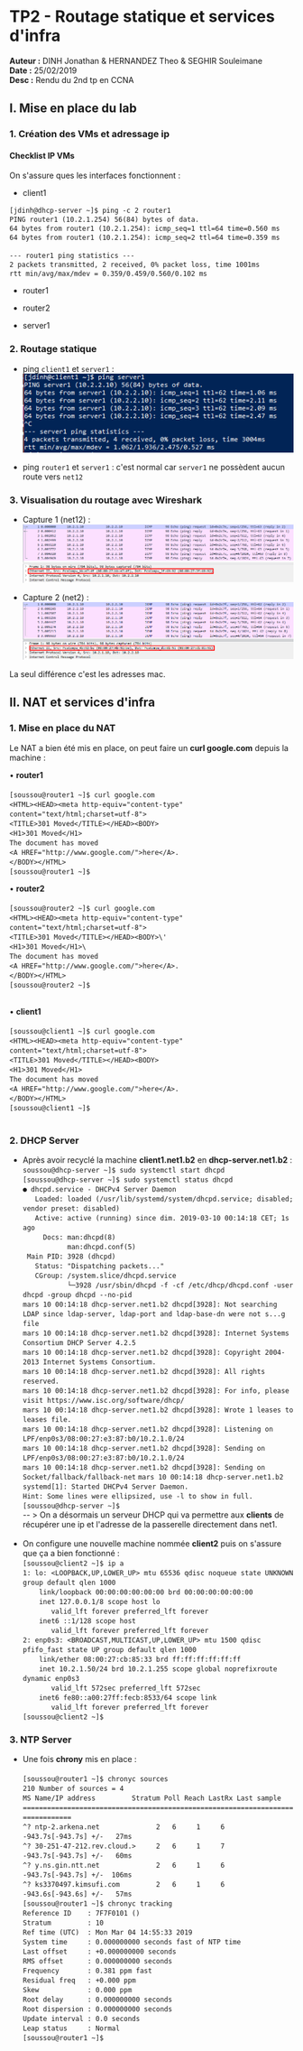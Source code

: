 # TP2 - Routage statique et services d'infra

**Auteur :** DINH Jonathan & HERNANDEZ Theo & SEGHIR Souleimane <br />
**Date :** 25/02/2019 <br />
**Desc :** Rendu du 2nd tp en CCNA

## I. Mise en place du lab
### 1. Création des VMs et adressage ip
#### Checklist IP VMs

On s'assure ques les interfaces fonctionnent :

- client1

```
[jdinh@dhcp-server ~]$ ping -c 2 router1
PING router1 (10.2.1.254) 56(84) bytes of data.
64 bytes from router1 (10.2.1.254): icmp_seq=1 ttl=64 time=0.560 ms
64 bytes from router1 (10.2.1.254): icmp_seq=2 ttl=64 time=0.359 ms

--- router1 ping statistics ---
2 packets transmitted, 2 received, 0% packet loss, time 1001ms
rtt min/avg/max/mdev = 0.359/0.459/0.560/0.102 ms
```

- router1

- router2

- server1


### 2. Routage statique

- ping `client1` et `server1` :<br />
![Screenshot_2](https://github.com/KyoshinSan/B2-CCNA/blob/master/tp/2/Screenshot_2.png?raw=true)
 
- ping `router1` et `server1` :
  c'est normal car `server1` ne possèdent aucun route vers `net12`
  
### 3. Visualisation du routage avec Wireshark
  
- Capture 1 (net12) :
![Screenshot_3](https://github.com/KyoshinSan/B2-CCNA/blob/master/tp/2/Screenshot_3.png?raw=true)

- Capture 2 (net2) :
![Screenshot_4](https://github.com/KyoshinSan/B2-CCNA/blob/master/tp/2/Screenshot_4.png?raw=true)

La seul différence c'est les adresses mac.

## II. NAT et services d'infra
### 1. Mise en place du NAT

Le NAT a bien été mis en place, on peut faire un <b>curl google.com</b> depuis la machine :

• <b>router1</b><br/><br/>
`[soussou@router1 ~]$ curl google.com`<br/>
`<HTML><HEAD><meta http-equiv="content-type" content="text/html;charset=utf-8">`<br/>
`<TITLE>301 Moved</TITLE></HEAD><BODY>`<br/>
`<H1>301 Moved</H1>`<br/>
`The document has moved`<br/>
`<A HREF="http://www.google.com/">here</A>.`<br/>
`</BODY></HTML>`<br/>
`[soussou@router1 ~]$`<br/>

• <b>router2</b><br /><br /> 
`[soussou@router2 ~]$ curl google.com`<br />
`<HTML><HEAD><meta http-equiv="content-type" content="text/html;charset=utf-8">`<br />
`<TITLE>301 Moved</TITLE></HEAD><BODY>\'`<br />
`<H1>301 Moved</H1>\`<br />
`The document has moved`<br />
`<A HREF="http://www.google.com/">here</A>.`<br />
`</BODY></HTML>`<br />
`[soussou@router2 ~]$`<br /><br />

• <b>client1</b><br /><br />
`[soussou@client1 ~]$ curl google.com`<br />
`<HTML><HEAD><meta http-equiv="content-type" content="text/html;charset=utf-8">`<br />
`<TITLE>301 Moved</TITLE></HEAD><BODY>`<br />
`<H1>301 Moved</H1>`<br />
`The document has moved`<br />
`<A HREF="http://www.google.com/">here</A>.`<br />
`</BODY></HTML>`<br />
`[soussou@client1 ~]$`<br /><br />

### 2. DHCP Server

- Après avoir recyclé la machine <b>client1.net1.b2</b> en <b>dhcp-server.net1.b2</b> :<br />
`soussou@dhcp-server ~]$ sudo systemctl start dhcpd`<br />
`[soussou@dhcp-server ~]$ sudo systemctl status dhcpd`<br />
`● dhcpd.service - DHCPv4 Server Daemon`<br />
`   Loaded: loaded (/usr/lib/systemd/system/dhcpd.service; disabled; vendor preset: disabled)`<br />
`   Active: active (running) since dim. 2019-03-10 00:14:18 CET; 1s ago`<br />
`     Docs: man:dhcpd(8)`<br />
`           man:dhcpd.conf(5)`<br />
` Main PID: 3928 (dhcpd)`<br />
`   Status: "Dispatching packets..."`<br />
`   CGroup: /system.slice/dhcpd.service`<br />
`           └─3928 /usr/sbin/dhcpd -f -cf /etc/dhcp/dhcpd.conf -user dhcpd -group dhcpd --no-pid`<br />
`mars 10 00:14:18 dhcp-server.net1.b2 dhcpd[3928]: Not searching LDAP since ldap-server, ldap-port and ldap-base-dn were not s...g file`<br />
`mars 10 00:14:18 dhcp-server.net1.b2 dhcpd[3928]: Internet Systems Consortium DHCP Server 4.2.5`<br />
`mars 10 00:14:18 dhcp-server.net1.b2 dhcpd[3928]: Copyright 2004-2013 Internet Systems Consortium.`<br />
`mars 10 00:14:18 dhcp-server.net1.b2 dhcpd[3928]: All rights reserved.`<br />
`mars 10 00:14:18 dhcp-server.net1.b2 dhcpd[3928]: For info, please visit https://www.isc.org/software/dhcp/`<br />
`mars 10 00:14:18 dhcp-server.net1.b2 dhcpd[3928]: Wrote 1 leases to leases file.`<br />
`mars 10 00:14:18 dhcp-server.net1.b2 dhcpd[3928]: Listening on LPF/enp0s3/08:00:27:e3:87:b0/10.2.1.0/24`<br />
`mars 10 00:14:18 dhcp-server.net1.b2 dhcpd[3928]: Sending on   LPF/enp0s3/08:00:27:e3:87:b0/10.2.1.0/24`<br />
`mars 10 00:14:18 dhcp-server.net1.b2 dhcpd[3928]: Sending on   Socket/fallback/fallback-net`
`mars 10 00:14:18 dhcp-server.net1.b2 systemd[1]: Started DHCPv4 Server Daemon.`<br />
`Hint: Some lines were ellipsized, use -l to show in full.`<br />
`[soussou@dhcp-server ~]$`<br />
-- > On a désormais un serveur DHCP qui va permettre aux <b>clients</b> de récupérer une ip et l'adresse de la passerelle directement dans net1.<br /><br />
- On configure une nouvelle machine nommée <b>client2</b> puis on s'assure que ça a bien fonctionné :<br />
`[soussou@client2 ~]$ ip a`<br />
`1: lo: <LOOPBACK,UP,LOWER_UP> mtu 65536 qdisc noqueue state UNKNOWN group default qlen 1000`<br />
`    link/loopback 00:00:00:00:00:00 brd 00:00:00:00:00:00`<br />
`    inet 127.0.0.1/8 scope host lo`<br />
`       valid_lft forever preferred_lft forever`<br />
`    inet6 ::1/128 scope host`<br />
`       valid_lft forever preferred_lft forever`<br />
`2: enp0s3: <BROADCAST,MULTICAST,UP,LOWER_UP> mtu 1500 qdisc pfifo_fast state UP group default qlen 1000`<br />
`    link/ether 08:00:27:cb:85:33 brd ff:ff:ff:ff:ff:ff`<br />
`    inet 10.2.1.50/24 brd 10.2.1.255 scope global noprefixroute dynamic enp0s3`<br />
`       valid_lft 572sec preferred_lft 572sec`<br />
`    inet6 fe80::a00:27ff:fecb:8533/64 scope link`<br />
`       valid_lft forever preferred_lft forever`<br />
`[soussou@client2 ~]$`<br />


### 3. NTP Server

- Une fois <b>chrony</b> mis en place :<br /><br />
`[soussou@router1 ~]$ chronyc sources`<br />
`210 Number of sources = 4`<br />
`MS Name/IP address         Stratum Poll Reach LastRx Last sample`<br />
`===============================================================================`<br />
`^? ntp-2.arkena.net              2   6     1     6  -943.7s[-943.7s] +/-   27ms`<br />
`^? 30-251-47-212.rev.cloud.>     2   6     1     7  -943.7s[-943.7s] +/-   60ms`<br />
`^? y.ns.gin.ntt.net              2   6     1     6  -943.7s[-943.7s] +/-  106ms`<br />
`^? ks3370497.kimsufi.com         2   6     1     6  -943.6s[-943.6s] +/-   57ms`<br />
`[soussou@router1 ~]$ chronyc tracking`<br />
`Reference ID    : 7F7F0101 ()`<br />
`Stratum         : 10`<br />
`Ref time (UTC)  : Mon Mar 04 14:55:33 2019`<br />
`System time     : 0.000000000 seconds fast of NTP time`<br />
`Last offset     : +0.000000000 seconds`<br />
`RMS offset      : 0.000000000 seconds`<br />
`Frequency       : 0.381 ppm fast`<br />
`Residual freq   : +0.000 ppm`<br />
`Skew            : 0.000 ppm`<br />
`Root delay      : 0.000000000 seconds`<br />
`Root dispersion : 0.000000000 seconds`<br />
`Update interval : 0.0 seconds`<br />
`Leap status     : Normal`<br />
`[soussou@router1 ~]$`<br />



